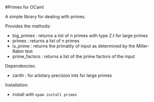 #Primes for OCaml

A simple library for dealing with primes.

Provides the methods:
- big_primes : returns a list of n primes with type Z.t for large primes
- primes : returns a list of n primes
- is_prime : returns the primality of input as determined by the Miller-Rabin test
- prime_factors : returns a list of the prime factors of the input

Dependencies:
- zarith : for arbitary precision ints for large primes

Installation:
- install with `opam install primes`
